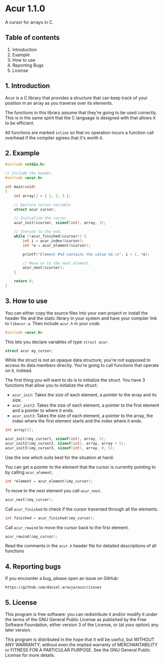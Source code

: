 # Acur 1.1.0

A cursor for arrays in C.


## Table of contents

1. Introduction
2. Example
3. How to use
4. Reporting Bugs
5. License


## 1. Introduction

Acur is a C library that provides a structure that can keep track of your
position in an array as you traverse over its elements.

The functions in this library assume that they're going to be used correctly.
This is in the same spirit that the C language is designed with that allows it
to be efficient.

All functions are marked `inline` so that no operation incurs a function call
overhead if the compiler agrees that it's worth it.


## 2. Example

```C
#include <stdio.h>

// Include the header.
#include <acur.h>

int main(void)
{
	int array[] = { 1, 2, 3 };

	// Declare cursor variable
	struct acur cursor;

	// Initialize the cursor.
	acur_init(&cursor, sizeof(int), array, 3);

	// Iterate to the end.
	while (!acur_finished(&cursor)) {
		int i = acur_index(&cursor);
		int *e = acur_element(&cursor);

		printf("Element #%d contains the value %d.\n", i + 1, *e);

		// Move on to the next element.
		acur_next(&cursor);
	}

	return 0;
}
```


## 3. How to use

You can either copy the source files into your own project or install the
header file and the static library in your system and have your compiler link
to `libacur.a`. Then include `acur.h` in your code.

```C
#include <acur.h>
```

This lets you declare variables of type `struct acur`.

```C
struct acur my_cursor;
```

While the struct is not an opaque data structure, you're not supposed to access
its data members directly. You're going to call functions that operate on it,
instead.

The first thing you will want to do is to initialize the struct. You have 3
functions that allow you to initialize the struct:

- `acur_init`: Takes the size of each element, a pointer to the array and its
  size.
- `acur_init2`: Takes the size of each element, a pointer to the first element
  and a pointer to where it ends.
- `acur_init3`: Takes the size of each element, a pointer to the array, the
  index where the first element starts and the index where it ends.

```C
int array[5];

acur_init(&my_cursor1, sizeof(int), array, 5);
acur_init2(&my_cursor2, sizeof(int), array, array + 5);
acur_init3(&my_cursor3, sizeof(int), array, 0, 5);
```

Use the one which suits best for the situation at hand.

You can get a pointer to the element that the cursor is currently pointing to
by calling `acur_element`.

```C
int *element = acur_element(&my_cursor);
```

To move to the next element you call `acur_next`.

```C
acur_next(&my_cursor);
```

Call `acur_finished` to check if the cursor traversed through all the elements.

```C
int finished = acur_finished(&my_cursor);
```

Call `acur_rewind` to move the cursor back to the first element.

```C
acur_rewind(&my_cursor);
```

Read the comments in the `acur.h` header file for detailed descriptions of all
functions


## 4. Reporting bugs

If you encounter a bug, please open an issue on GitHub:

	https://github.com/daniel-araujo/acur/issues


## 5. License

This program is free software: you can redistribute it and/or modify it under
the terms of the GNU General Public License as published by the Free Software
Foundation, either version 3 of the License, or (at your option) any later
version.

This program is distributed in the hope that it will be useful, but WITHOUT
ANY WARRANTY; without even the implied warranty of MERCHANTABILITY or FITNESS
FOR A PARTICULAR PURPOSE. See the GNU General Public License for more details.
